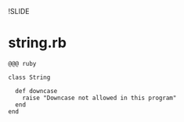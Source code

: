 !SLIDE 
# string.rb #

    @@@ ruby
    
    class String
    
      def downcase
        raise "Downcase not allowed in this program"
      end
    end

